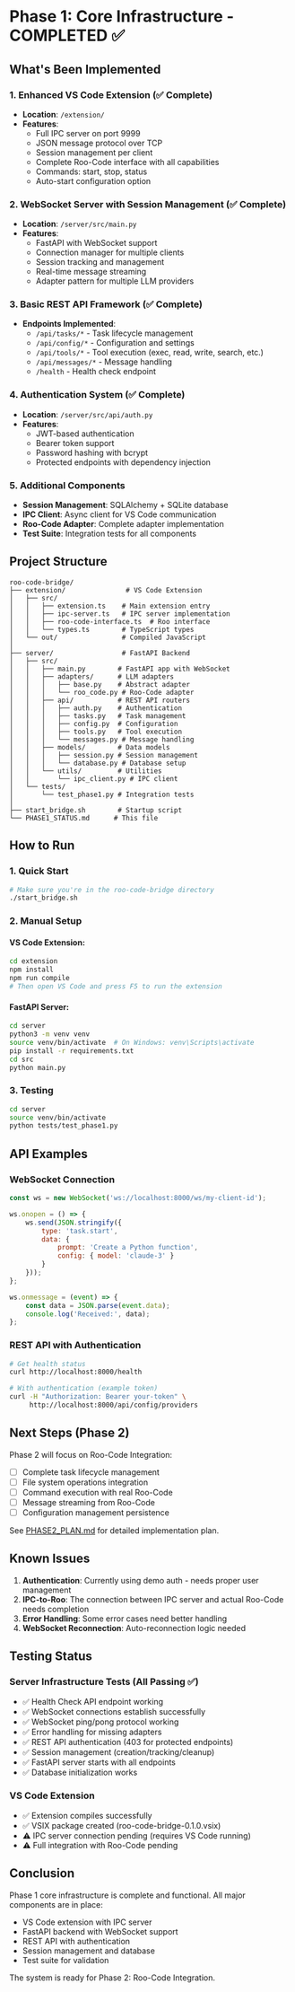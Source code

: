 # Phase 1: Core Infrastructure - COMPLETED ✅

## What's Been Implemented

### 1. Enhanced VS Code Extension (✅ Complete)
- **Location**: `/extension/`
- **Features**:
  - Full IPC server on port 9999
  - JSON message protocol over TCP
  - Session management per client
  - Complete Roo-Code interface with all capabilities
  - Commands: start, stop, status
  - Auto-start configuration option

### 2. WebSocket Server with Session Management (✅ Complete)
- **Location**: `/server/src/main.py`
- **Features**:
  - FastAPI with WebSocket support
  - Connection manager for multiple clients
  - Session tracking and management
  - Real-time message streaming
  - Adapter pattern for multiple LLM providers

### 3. Basic REST API Framework (✅ Complete)
- **Endpoints Implemented**:
  - `/api/tasks/*` - Task lifecycle management
  - `/api/config/*` - Configuration and settings
  - `/api/tools/*` - Tool execution (exec, read, write, search, etc.)
  - `/api/messages/*` - Message handling
  - `/health` - Health check endpoint

### 4. Authentication System (✅ Complete)
- **Location**: `/server/src/api/auth.py`
- **Features**:
  - JWT-based authentication
  - Bearer token support
  - Password hashing with bcrypt
  - Protected endpoints with dependency injection

### 5. Additional Components
- **Session Management**: SQLAlchemy + SQLite database
- **IPC Client**: Async client for VS Code communication
- **Roo-Code Adapter**: Complete adapter implementation
- **Test Suite**: Integration tests for all components

## Project Structure
```
roo-code-bridge/
├── extension/               # VS Code Extension
│   ├── src/
│   │   ├── extension.ts    # Main extension entry
│   │   ├── ipc-server.ts   # IPC server implementation
│   │   ├── roo-code-interface.ts  # Roo interface
│   │   └── types.ts        # TypeScript types
│   └── out/                # Compiled JavaScript
│
├── server/                 # FastAPI Backend
│   ├── src/
│   │   ├── main.py        # FastAPI app with WebSocket
│   │   ├── adapters/      # LLM adapters
│   │   │   ├── base.py    # Abstract adapter
│   │   │   └── roo_code.py # Roo-Code adapter
│   │   ├── api/           # REST API routers
│   │   │   ├── auth.py    # Authentication
│   │   │   ├── tasks.py   # Task management
│   │   │   ├── config.py  # Configuration
│   │   │   ├── tools.py   # Tool execution
│   │   │   └── messages.py # Message handling
│   │   ├── models/        # Data models
│   │   │   ├── session.py # Session management
│   │   │   └── database.py # Database setup
│   │   └── utils/         # Utilities
│   │       └── ipc_client.py # IPC client
│   └── tests/
│       └── test_phase1.py # Integration tests
│
├── start_bridge.sh        # Startup script
└── PHASE1_STATUS.md      # This file
```

## How to Run

### 1. Quick Start
```bash
# Make sure you're in the roo-code-bridge directory
./start_bridge.sh
```

### 2. Manual Setup

#### VS Code Extension:
```bash
cd extension
npm install
npm run compile
# Then open VS Code and press F5 to run the extension
```

#### FastAPI Server:
```bash
cd server
python3 -m venv venv
source venv/bin/activate  # On Windows: venv\Scripts\activate
pip install -r requirements.txt
cd src
python main.py
```

### 3. Testing
```bash
cd server
source venv/bin/activate
python tests/test_phase1.py
```

## API Examples

### WebSocket Connection
```javascript
const ws = new WebSocket('ws://localhost:8000/ws/my-client-id');

ws.onopen = () => {
    ws.send(JSON.stringify({
        type: 'task.start',
        data: {
            prompt: 'Create a Python function',
            config: { model: 'claude-3' }
        }
    }));
};

ws.onmessage = (event) => {
    const data = JSON.parse(event.data);
    console.log('Received:', data);
};
```

### REST API with Authentication
```bash
# Get health status
curl http://localhost:8000/health

# With authentication (example token)
curl -H "Authorization: Bearer your-token" \
     http://localhost:8000/api/config/providers
```

## Next Steps (Phase 2)

Phase 2 will focus on Roo-Code Integration:
- [ ] Complete task lifecycle management
- [ ] File system operations integration  
- [ ] Command execution with real Roo-Code
- [ ] Message streaming from Roo-Code
- [ ] Configuration management persistence

See [PHASE2_PLAN.md](PHASE2_PLAN.md) for detailed implementation plan.

## Known Issues

1. **Authentication**: Currently using demo auth - needs proper user management
2. **IPC-to-Roo**: The connection between IPC server and actual Roo-Code needs completion
3. **Error Handling**: Some error cases need better handling
4. **WebSocket Reconnection**: Auto-reconnection logic needed

## Testing Status

### Server Infrastructure Tests (All Passing ✅)
- ✅ Health Check API endpoint working
- ✅ WebSocket connections establish successfully  
- ✅ WebSocket ping/pong protocol working
- ✅ Error handling for missing adapters
- ✅ REST API authentication (403 for protected endpoints)
- ✅ Session management (creation/tracking/cleanup)
- ✅ FastAPI server starts with all endpoints
- ✅ Database initialization works

### VS Code Extension
- ✅ Extension compiles successfully
- ✅ VSIX package created (roo-code-bridge-0.1.0.vsix)
- ⚠️  IPC server connection pending (requires VS Code running)
- ⚠️  Full integration with Roo-Code pending

## Conclusion

Phase 1 core infrastructure is complete and functional. All major components are in place:
- VS Code extension with IPC server
- FastAPI backend with WebSocket support
- REST API with authentication
- Session management and database
- Test suite for validation

The system is ready for Phase 2: Roo-Code Integration.
